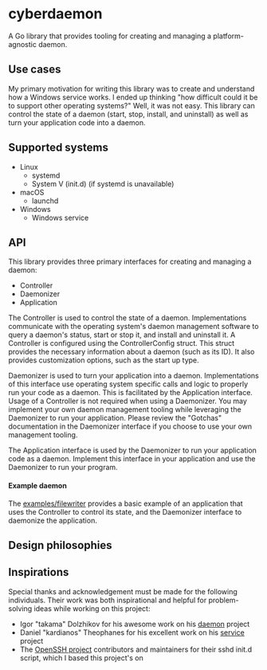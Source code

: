 # cyberdaemon
A Go library that provides tooling for creating and managing a
platform-agnostic daemon.

## Use cases
My primary motivation for writing this library was to create and understand
how a Windows service works. I ended up thinking "how difficult could it be
to support other operating systems?" Well, it was not easy. This library can
control the state of a daemon (start, stop, install, and uninstall) as well
as turn your application code into a daemon.

## Supported systems
- Linux
    - systemd
    - System V (init.d) (if systemd is unavailable)
- macOS
    - launchd
- Windows
    - Windows service

## API
This library provides three primary interfaces for creating and managing
a daemon:
- Controller
- Daemonizer
- Application

The Controller is used to control the state of a daemon. Implementations
communicate with the operating system's daemon management software to
query a daemon's status, start or stop it, and install and uninstall it.
A Controller is configured using the ControllerConfig struct. This struct
provides the necessary information about a daemon (such as its ID).
It also provides customization options, such as the start up type.

Daemonizer is used to turn your application into a daemon. Implementations
of this interface use operating system specific calls and logic to properly
run your code as a daemon. This is facilitated by the Application interface.
Usage of a Controller is not required when using a Daemonizer. You may
implement your own daemon management tooling while leveraging the Daemonizer
to run your application. Please review the "Gotchas" documentation in the
Daemonizer interface if you choose to use your own management tooling.

The Application interface is used by the Daemonizer to run your application
code as a daemon. Implement this interface in your application and use the
Daemonizer to run your program.

#### Example daemon
The [examples/filewriter](examples/filewriter/main.go) provides a basic example
of an application that uses the Controller to control its state, and the
Daemonizer interface to daemonize the application.

## Design philosophies

## Inspirations
Special thanks and acknowledgement must be made for the following individuals.
Their work was both inspirational and helpful for problem-solving ideas while
working on this project:
- Igor "takama" Dolzhikov for his awesome work on his
[daemon](https://github.com/takama/daemon) project
- Daniel "kardianos" Theophanes for his excellent work on his
[service](https://github.com/kardianos/service/) project
- The [OpenSSH project](github.com/openssh/openssh-portable) contributors and
maintainers for their sshd init.d script, which I based this project's on
